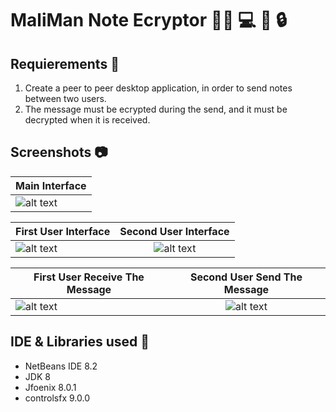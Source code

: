 # MaliMan Note Ecryptor 👩‍🎓 💻 🔑 🔒

 ## Requierements 📃
 1. Create a peer to peer desktop application, in order to send notes between two users. 
 2. The message must be ecrypted during the send, and it must be decrypted when it is received.

 ## Screenshots  	📷
| Main Interface |
| ------------- |
|![alt text](https://github.com/madenemalika/Affine-Encryption/blob/master/AffineEncryption/src/Screenshots/main%20page.PNG "Welcome interface" )|


| First User Interface | Second User Interface |
| ------------- |:-------------:|
| ![alt text](https://github.com/madenemalika/Affine-Encryption/blob/master/AffineEncryption/src/Screenshots/user%201.PNG "First User Interface" ) | ![alt text](https://github.com/madenemalika/Affine-Encryption/blob/master/AffineEncryption/src/Screenshots/user%202.PNG "Second User Interface" ) |

| First User Receive The Message | Second User Send The Message |
| ------------- |:-------------:|
| ![alt text](https://github.com/madenemalika/Affine-Encryption/blob/master/AffineEncryption/src/Screenshots/user%202%20get%20the%20msg.PNG "msg recieved" ) | ![alt text](https://github.com/madenemalika/Affine-Encryption/blob/master/AffineEncryption/src/Screenshots/user%201%20with%20msg.PNG "msg sended" ) |
 
 ## IDE & Libraries used 🔧
 * NetBeans IDE 8.2
 * JDK 8
 * Jfoenix 8.0.1
 * controlsfx 9.0.0
